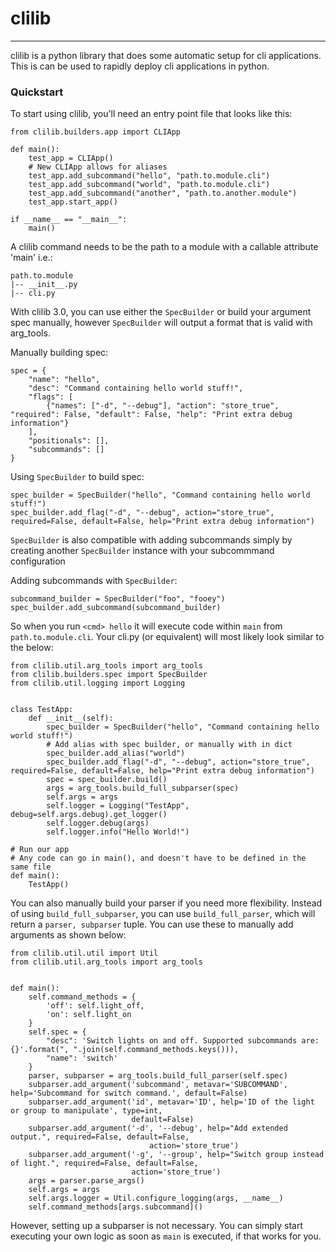# clilib
---
clilib is a python library that does some automatic setup for cli applications. This is can be used to rapidly deploy cli applications in python.

### Quickstart

To start using clilib, you'll need an entry point file that looks like this:

```
from clilib.builders.app import CLIApp

def main():
    test_app = CLIApp()
    # New CLIApp allows for aliases
    test_app.add_subcommand("hello", "path.to.module.cli")
    test_app.add_subcommand("world", "path.to.module.cli")
    test_app.add_subcommand("another", "path.to.another.module")
    test_app.start_app()

if __name__ == "__main__":
    main()

```
A clilib command needs to be the path to a module with a callable attribute 'main' i.e.:
```
path.to.module
|-- __init__.py
|-- cli.py
```
With clilib 3.0, you can use either the `SpecBuilder` or build your argument spec manually, however `SpecBuilder` will
output a format that is valid with arg_tools.

Manually building spec:
```
spec = {
    "name": "hello",
    "desc": "Command containing hello world stuff!",
    "flags": [
        {"names": ["-d", "--debug"], "action": "store_true", "required": False, "default": False, "help": "Print extra debug information"}
    ],
    "positionals": [],
    "subcommands": []
}
```
Using `SpecBuilder` to build spec:
```
spec_builder = SpecBuilder("hello", "Command containing hello world stuff!")
spec_builder.add_flag("-d", "--debug", action="store_true", required=False, default=False, help="Print extra debug information")
```
`SpecBuilder` is also compatible with adding subcommands simply by creating another `SpecBuilder` instance with your subcommmand
configuration

Adding subcommands with `SpecBuilder`:
```
subcommand_builder = SpecBuilder("foo", "fooey")
spec_builder.add_subcommand(subcommand_builder)
```
So when you run `<cmd> hello` it will execute code within `main` from `path.to.module.cli`. Your cli.py (or equivalent)
will most likely look similar to the below:
```
from clilib.util.arg_tools import arg_tools
from clilib.builders.spec import SpecBuilder
from clilib.util.logging import Logging


class TestApp:
    def __init__(self):
        spec_builder = SpecBuilder("hello", "Command containing hello world stuff!")
        # Add alias with spec builder, or manually with in dict
        spec_builder.add_alias("world")
        spec_builder.add_flag("-d", "--debug", action="store_true", required=False, default=False, help="Print extra debug information")
        spec = spec_builder.build()
        args = arg_tools.build_full_subparser(spec)
        self.args = args
        self.logger = Logging("TestApp", debug=self.args.debug).get_logger()
        self.logger.debug(args)
        self.logger.info("Hello World!")

# Run our app
# Any code can go in main(), and doesn't have to be defined in the same file
def main():
    TestApp()
```
You can also manually build your parser if you need more flexibility. Instead of using `build_full_subparser`,
you can use `build_full_parser`, which will return a `parser, subparser` tuple. You can use these to manually
add arguments as shown below:
```
from clilib.util.util import Util
from clilib.util.arg_tools import arg_tools


def main():
    self.command_methods = {
        'off': self.light_off,
        'on': self.light_on
    }
    self.spec = {
        "desc": 'Switch lights on and off. Supported subcommands are: {}'.format(", ".join(self.command_methods.keys())),
        "name": 'switch'
    }
    parser, subparser = arg_tools.build_full_parser(self.spec)
    subparser.add_argument('subcommand', metavar='SUBCOMMAND', help='Subcommand for switch command.', default=False)
    subparser.add_argument('id', metavar='ID', help='ID of the light or group to manipulate', type=int,
                           default=False)
    subparser.add_argument('-d', '--debug', help="Add extended output.", required=False, default=False,
                               action='store_true')
    subparser.add_argument('-g', '--group', help="Switch group instead of light.", required=False, default=False,
                           action='store_true')
    args = parser.parse_args()
    self.args = args
    self.args.logger = Util.configure_logging(args, __name__)
    self.command_methods[args.subcommand]()
```
However, setting up a subparser is not necessary. You can simply start executing your own logic as soon as `main` is
executed, if that works for you.